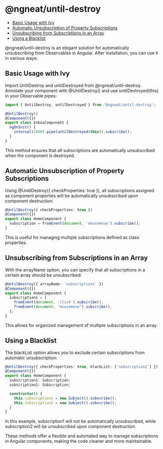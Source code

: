 # @ngneat/until-destroy

<!-- @import "[TOC]" {cmd="toc" depthFrom=2 depthTo=6 orderedList=false} -->

<!-- code_chunk_output -->

- [Basic Usage with Ivy](#basic-usage-with-ivy)
- [Automatic Unsubscription of Property Subscriptions](#automatic-unsubscription-of-property-subscriptions)
- [Unsubscribing from Subscriptions in an Array](#unsubscribing-from-subscriptions-in-an-array)
- [Using a Blacklist](#using-a-blacklist)

<!-- /code_chunk_output -->


@ngneat/until-destroy is an elegant solution for automatically unsubscribing from Observables in Angular. After installation, you can use it in various ways:

## Basic Usage with Ivy
Import UntilDestroy and untilDestroyed from @ngneat/until-destroy. Annotate your component with @UntilDestroy() and use untilDestroyed(this) in your Observable pipes:

```typescript
import { UntilDestroy, untilDestroyed } from '@ngneat/until-destroy';

@UntilDestroy()
@Component({})
export class InboxComponent {
  ngOnInit() {
    interval(1000).pipe(untilDestroyed(this)).subscribe();
  }
}
```

This method ensures that all subscriptions are automatically unsubscribed when the component is destroyed​​.

## Automatic Unsubscription of Property Subscriptions
Using @UntilDestroy({ checkProperties: true }), all subscriptions assigned as component properties will be automatically unsubscribed upon component destruction:

```typescript
@UntilDestroy({ checkProperties: true })
@Component({})
export class HomeComponent {
  subscription = fromEvent(document, 'mousemove').subscribe();
}
```

This is useful for managing multiple subscriptions defined as class properties​​.

## Unsubscribing from Subscriptions in an Array
With the arrayName option, you can specify that all subscriptions in a certain array should be unsubscribed:

```typescript
@UntilDestroy({ arrayName: 'subscriptions' })
@Component({})
export class HomeComponent {
  subscriptions = [
    fromEvent(document, 'click').subscribe(),
    fromEvent(document, 'mousemove').subscribe(),
  ];
}
```

This allows for organized management of multiple subscriptions in an array​​.

## Using a Blacklist
The blackList option allows you to exclude certain subscriptions from automatic unsubscription:

```typescript
@UntilDestroy({ checkProperties: true, blackList: ['subscription1'] })
@Component({})
export class HomeComponent {
  subscription1: Subscription;
  subscription2: Subscription;

  constructor() {
    this.subscription1 = new Subject().subscribe();
    this.subscription2 = new Subject().subscribe();
  }
}
```

In this example, subscription1 will not be automatically unsubscribed, while subscription2 will be unsubscribed upon component destruction​​.

These methods offer a flexible and automated way to manage subscriptions in Angular components, making the code cleaner and more maintainable.
